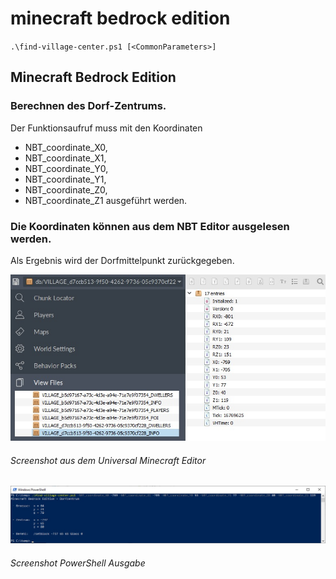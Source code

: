 # minecraft bedrock edition
`.\find-village-center.ps1 [<CommonParameters>]`

## Minecraft Bedrock Edition
### Berechnen des Dorf-Zentrums.
Der Funktionsaufruf muss mit den Koordinaten 
- NBT_coordinate_X0,
- NBT_coordinate_X1,
- NBT_coordinate_Y0,
- NBT_coordinate_Y1,
- NBT_coordinate_Z0,
- NBT_coordinate_Z1 ausgeführt werden.

### Die Koordinaten können aus dem NBT Editor ausgelesen werden.
Als Ergebnis wird der Dorfmittelpunkt zurückgegeben.

![Screenshot Universal Minecraft Editor](https://github.com/dr-woitschek/spielkiste/blob/master/minecraft/find-village-center/find-village-center_NBT-Informationen.jpg)
###### Screenshot aus dem Universal Minecraft Editor

![Screenshot PowerShell Ausgabe](https://github.com/dr-woitschek/spielkiste/blob/master/minecraft/find-village-center/find-village-center_PowerShell-Output.jpg)
###### Screenshot PowerShell Ausgabe
